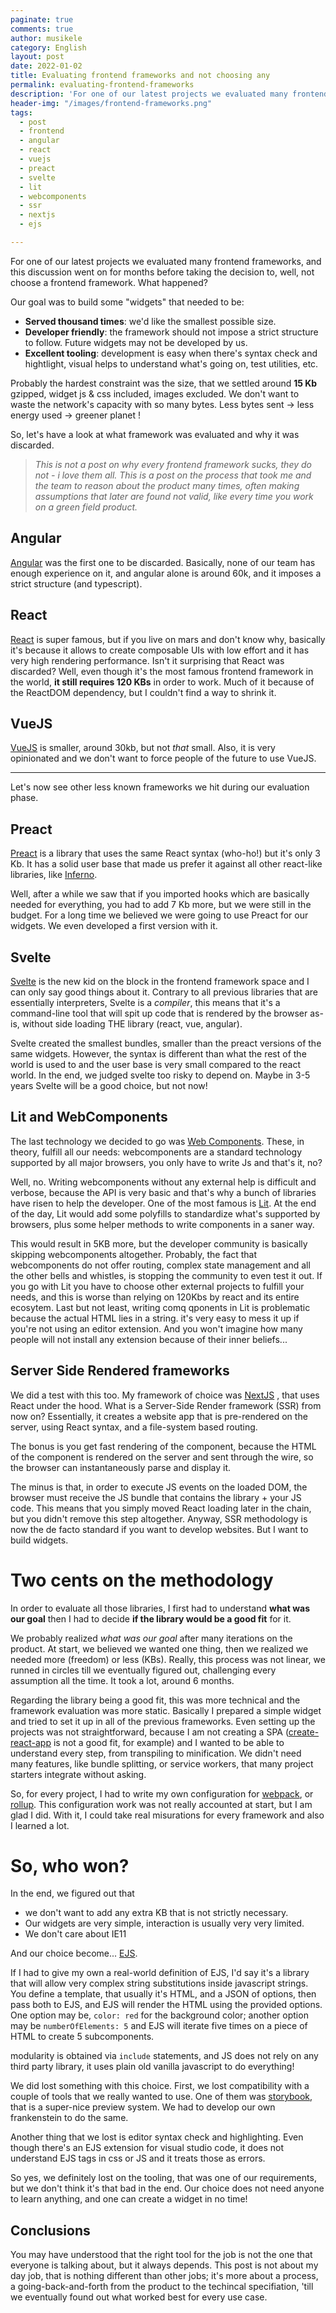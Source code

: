 ```yaml
---
paginate: true
comments: true
author: musikele
category: English
layout: post
date: 2022-01-02
title: Evaluating frontend frameworks and not choosing any
permalink: evaluating-frontend-frameworks
description: 'For one of our latest projects we evaluated many frontend frameworks, and this discussion went on for months before taking the decision to, well, not choose a frontend framework. What happened?'
header-img: "/images/frontend-frameworks.png"
tags:
  - post
  - frontend
  - angular 
  - react
  - vuejs
  - preact
  - svelte
  - lit
  - webcomponents
  - ssr
  - nextjs
  - ejs

---
```


For one of our latest projects we evaluated many frontend frameworks, and this discussion went on for months before taking the decision to, well, not choose a frontend framework. What happened? 

Our goal was to build some "widgets" that needed to be:
-  **Served thousand times**: we'd like the smallest possible size.
-  **Developer friendly**: the framework should not impose a strict structure to follow. Future widgets may not be developed by us. 
-  **Excellent tooling**: development is easy when there's syntax check and hightlight, visual helps to understand what's going on, test utilities, etc. 

Probably the hardest constraint was the size, that we settled around **15 Kb** gzipped, widget js & css included, images excluded. We don't want to waste the network's capacity with so many bytes. Less bytes sent -> less energy used -> greener planet ! 

So, let's have a look at what framework was evaluated and why it was discarded. 

> *This is not a post on why every frontend framework sucks, they do not - i love them all. This is a post on the process that took me and the team to reason about the product many times, often making assumptions that later are found not valid, like every time you work on a green field product.*

## Angular 
[Angular](https://angular.io) was the first one to be discarded. Basically, none of our team has enough experience on it, and angular alone is around 60k, and it imposes a strict structure (and typescript). 

## React 
[React](https://reactjs.org) is super famous, but if you live on mars and don't know why, basically it's because it allows to create composable UIs with low effort and it has very high rendering performance.
Isn't it surprising that React was discarded? Well, even though it's the most famous frontend framework in the world, **it still requires 120 KBs** in order to work. Much of it because of the ReactDOM dependency, but I couldn't find a way to shrink it.  

## VueJS 
[VueJS](https://vuejs.org) is smaller, around 30kb, but not _that_ small. Also, it is very opinionated and we don't want to force people of the future to use VueJS. 

---

Let's now see other less known frameworks we hit during our evaluation phase. 

## Preact 
[Preact](https://preactjs.com) is a library that uses the same React syntax (who-ho!) but it's only 3 Kb. It has a solid user base that made us prefer it against all other react-like libraries, like [Inferno](https://www.infernojs.org). 

Well, after a while we saw that if you imported hooks which are basically needed for everything, you had to add 7 Kb more, but we were still in the budget. For a long time we believed we were going to use Preact for our widgets. We even developed a first version with it. 

## Svelte
[Svelte](https://svelte.dev) is the new kid on the block in the frontend framework space and I can only say good things about it. Contrary to all previous libraries that are essentially interpreters, Svelte is a *compiler*, this means that it's a command-line tool that will spit up code that is rendered by the browser as-is, without side loading THE library (react, vue, angular). 

Svelte created the smallest bundles, smaller than the preact versions of the same widgets. However, the syntax is different than what the rest of the world is used to and the user base is very small compared to the react world. In the end, we judged svelte too risky to depend on. Maybe in 3-5 years Svelte will be a good choice, but not now! 

## Lit and WebComponents 
The last technology we decided to go was [Web Components](https://www.webcomponents.org). These, in theory, fulfill all our needs: webcomponents are a standard technology supported by all major browsers, you only have to write Js and that's it, no? 

Well, no. Writing webcomponents without any external help is difficult and verbose, because the API is very basic and that's why a bunch of libraries have risen to help the developer. One of the most famous is [Lit](https://lit.dev). At the end of the day, Lit would add some polyfills to standardize what's supported by browsers, plus some helper methods to write components in a saner way. 

This would result in 5KB more, but the developer community is basically skipping webcomponents altogether. Probably, the fact that webcomponents do not offer routing, complex state management and all the other bells and whistles, is stopping the community to even test it out. If you go with Lit you have to choose other external projects to fulfill your needs, and this is worse than relying on 120Kbs by react and its entire ecosytem. Last but not least, writing comq qponents in Lit is problematic because the actual HTML lies in a string. it's very easy to mess it up if you're not using an editor extension. And you won't imagine how many people will not install any extension because of their inner beliefs... 

## Server Side Rendered frameworks 
We did a test with this too. My framework of choice was [NextJS](https://nextjs.org) , that uses React under the hood. What is a Server-Side Render framework (SSR) from now on? Essentially, it creates a website app that is pre-rendered on the server, using React syntax, and a file-system based routing. 

The bonus is you get fast rendering of the component, because the HTML of the component is rendered on the server and sent through the wire, so the browser can instantaneously parse and display it. 

The minus is that, in order to execute JS events on the loaded DOM, the browser must receive the JS bundle that contains the library + your JS code. This means that you simply moved React loading later in the chain, but you didn't remove this step altogether. Anyway, SSR methodology is now the de facto standard if you want to develop websites. But I want to build widgets. 

# Two cents on the methodology 
In order to evaluate all those libraries, I first had to understand **what was our goal** then I had to decide **if the library would be a good fit** for it.

We probably realized *what was our goal* after many iterations on the product. At start, we believed we wanted one thing, then we realized we needed more (freedom) or less (KBs). Really, this process was not linear, we runned in circles till we eventually figured out, challenging every assumption all the time. It took a lot, around 6 months.

Regarding the library being a good fit, this was more technical and the framework evaluation was more static. Basically I prepared a simple widget and tried to set it up in all of the previous frameworks. Even setting up the projects was not straightforward, because I am not creating a SPA ([create-react-app](https://create-react-app.dev) is not a good fit, for example) and I wanted to be able to understand every step, from transpiling to minification. We didn't need many features, like bundle splitting, or service workers, that many project starters integrate without asking. 

So, for every project, I had to write my own configuration for [webpack](https://webpack.js.org), or [rollup](https://rollupjs.org/guide/en/). This configuration work was not really accounted at start, but I am glad I did. With it, I could take real misurations for every framework and also I learned a lot. 

# So, who won? 
In the end, we figured out that
- we don't want to add any extra KB that is not strictly necessary. 
- Our widgets are very simple, interaction is usually very very limited. 
- We don't care about IE11 

And our choice become... [EJS](https://ejs.co). 

If I had to give my own a real-world definition of EJS, I'd say it's a library that will allow very complex string substitutions inside javascript strings. You define a template, that usually it's HTML, and a JSON of options, then pass both to EJS, and EJS will render the HTML using the provided options. One option may be, `color: red` for the background color; another option may be `numberOfElements: 5` and EJS will iterate five times on a piece of HTML to create 5 subcomponents. 

modularity is obtained via `include` statements, and JS does not rely on any third party library, it uses plain old vanilla javascript to do everything! 

We did lost something with this choice. First, we lost compatibility with a couple of tools that we really wanted to use. One of them was [storybook](https://storybook.js.org), that is a super-nice preview system. We had to develop our own frankenstein to do the same. 

Another thing that we lost is editor syntax check and highlighting. Even though there's an EJS extension for visual studio code, it does not understand EJS tags in css or JS and it treats those as errors. 

So yes, we definitely lost on the tooling, that was one of our requirements, but we don't think it's that bad in the end. Our choice does not need anyone to learn anything, and one can create a widget in no time! 

## Conclusions 

You may have understood that the right tool for the job is not the one that everyone is talking about, but it always depends. This post is not about my day job, that is nothing different than other jobs; it's more about a process, a going-back-and-forth from the product to the techincal specifiation, 'till we eventually found out what worked best for every use case. 